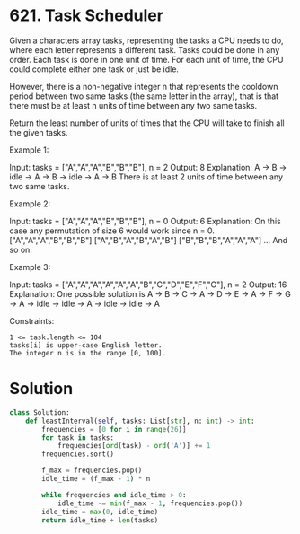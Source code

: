 # 621. Task Scheduler

Given a characters array tasks, representing the tasks a CPU needs to do, where each letter represents a different task. Tasks could be done in any order. Each task is done in one unit of time. For each unit of time, the CPU could complete either one task or just be idle.

However, there is a non-negative integer n that represents the cooldown period between two same tasks (the same letter in the array), that is that there must be at least n units of time between any two same tasks.

Return the least number of units of times that the CPU will take to finish all the given tasks.

 

Example 1:

Input: tasks = ["A","A","A","B","B","B"], n = 2
Output: 8
Explanation: 
A -> B -> idle -> A -> B -> idle -> A -> B
There is at least 2 units of time between any two same tasks.

Example 2:

Input: tasks = ["A","A","A","B","B","B"], n = 0
Output: 6
Explanation: On this case any permutation of size 6 would work since n = 0.
["A","A","A","B","B","B"]
["A","B","A","B","A","B"]
["B","B","B","A","A","A"]
...
And so on.

Example 3:

Input: tasks = ["A","A","A","A","A","A","B","C","D","E","F","G"], n = 2
Output: 16
Explanation: 
One possible solution is
A -> B -> C -> A -> D -> E -> A -> F -> G -> A -> idle -> idle -> A -> idle -> idle -> A

 

Constraints:

    1 <= task.length <= 104
    tasks[i] is upper-case English letter.
    The integer n is in the range [0, 100].


# Solution

```Python
class Solution:
    def leastInterval(self, tasks: List[str], n: int) -> int:
        frequencies = [0 for i in range(26)]
        for task in tasks:
            frequencies[ord(task) - ord('A')] += 1
        frequencies.sort()

        f_max = frequencies.pop()
        idle_time = (f_max - 1) * n

        while frequencies and idle_time > 0:
            idle_time -= min(f_max - 1, frequencies.pop())
        idle_time = max(0, idle_time)
        return idle_time + len(tasks)




```
